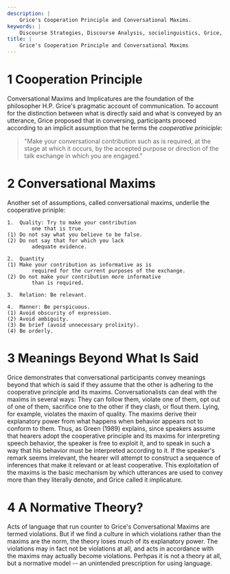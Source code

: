 ```yaml
---
description: |
	Grice's Cooperation Principle and Conversational Maxims.
keywords: | 
	Discourse Strategies, Discourse Analysis, sociolinguistics, Grice, philosophy of language, semantics, pragmatics
title: |
	Grice's Cooperation Principle and Conversational Maxims
---
```





1 Cooperation Principle
=======================

Conversational Maxims and Implicatures are the foundation of the
philosopher H.P. Grice's pragmatic account of communication. To account
for the distinction between what is directly said and what is conveyed
by an utterance, Grice proposed that in conversing, participants proceed
according to an implicit assumption that he terms the *cooperative
priniciple*:

> "Make your conversational contribution such as is required, at the stage at which it occurs, by the accepted purpose or direction of the talk exchange in which you are engaged."



2 Conversational Maxims
=======================

Another set of assumptions, called conversational maxims, underlie the
cooperative priniple:


	1.  Quality: Try to make your contribution 
	        one that is true. 
	(1) Do not say what you believe to be false.
	(2) Do not say that for which you lack 
	        adequate evidence.

	2.  Quantity
	(1) Make your contribution as informative as is 
	        required for the current purposes of the exchange.
	(2) Do not make your contribution more informative 
	        than is required. 

	3.  Relation: Be relevant. 

	4.  Manner: Be perspicuous.
	(1) Avoid obscurity of expression.
	(2) Avoid ambiguity.
	(3) Be brief (avoid unnecessary prolixity).
	(4) Be orderly. 



3 Meanings Beyond What Is Said
==============================

Grice demonstrates that conversational participants convey meanings
beyond that which is said if they assume that the other is adhering to
the cooperative principle and its maxims. Conversationalists can deal
with the maxims in several ways: They can follow them, violate one of
them, opt out of one of them, sacrifice one to the other if they clash,
or flout them. Lying, for example, violates the maxim of quality. The
maxims derive their explanatory power from what happens when behavior
appears not to conform to them. Thus, as Green (1989) explains, since
speakers assume that hearers adopt the cooperative principle and its
maxims for interpreting speech behavior, the speaker is free to exploit
it, and to speak in such a way that his behavior must be interpreted
according to it. If the speaker's remark seems irrelevant, the hearer
will attempt to construct a sequence of inferences that make it relevant
or at least cooperative. This exploitation of the maxims is the basic
mechanism by which utterances are used to convey more than they
literally denote, and Grice called it implicature.



4 A Normative Theory?
=====================

Acts of language that run counter to Grice's Conversational Maxims are
termed violations. But if we find a culture in which violations rather
than the maxims are the norm, the theory loses much of its explanatory
power. The violations may in fact not be violations at all, and acts in
accordance with the maxims may actually become violations. Perhpas it is
not a theory at all, but a normative model -- an unintended prescription
for using language.



